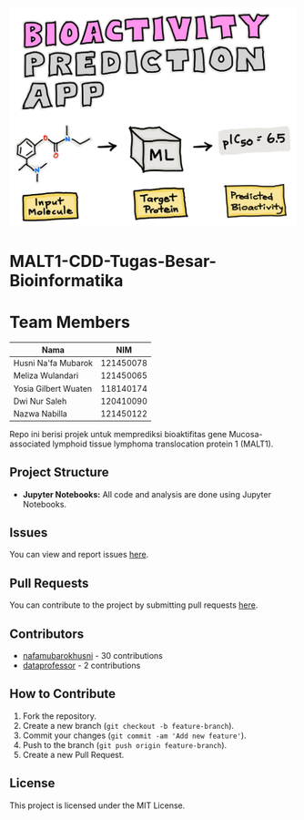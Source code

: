 ![Logo](logo.png)
# MALT1-CDD-Tugas-Besar-Bioinformatika

# Team Members

| Nama                  | NIM        |
|-----------------------|------------|
| Husni Na'fa Mubarok   | 121450078  |
| Meliza Wulandari      | 121450065  |
| Yosia Gilbert Wuaten  | 118140174  |
| Dwi Nur Saleh         | 120410090  |
| Nazwa Nabilla         | 121450122  |
Repo ini berisi projek untuk memprediksi bioaktifitas gene Mucosa-associated lymphoid tissue lymphoma translocation protein 1 (MALT1).

## Project Structure
- **Jupyter Notebooks:** All code and analysis are done using Jupyter Notebooks.

## Issues
You can view and report issues [here](https://github.com/nafamubarokhusni/MALT1-CDD-Tugas-Besar-Bioinformatika/issues).

## Pull Requests
You can contribute to the project by submitting pull requests [here](https://github.com/nafamubarokhusni/MALT1-CDD-Tugas-Besar-Bioinformatika/pulls).

## Contributors
- [nafamubarokhusni](https://github.com/nafamubarokhusni) - 30 contributions
- [dataprofessor](https://github.com/dataprofessor) - 2 contributions

## How to Contribute
1. Fork the repository.
2. Create a new branch (`git checkout -b feature-branch`).
3. Commit your changes (`git commit -am 'Add new feature'`).
4. Push to the branch (`git push origin feature-branch`).
5. Create a new Pull Request.

## License
This project is licensed under the MIT License.
